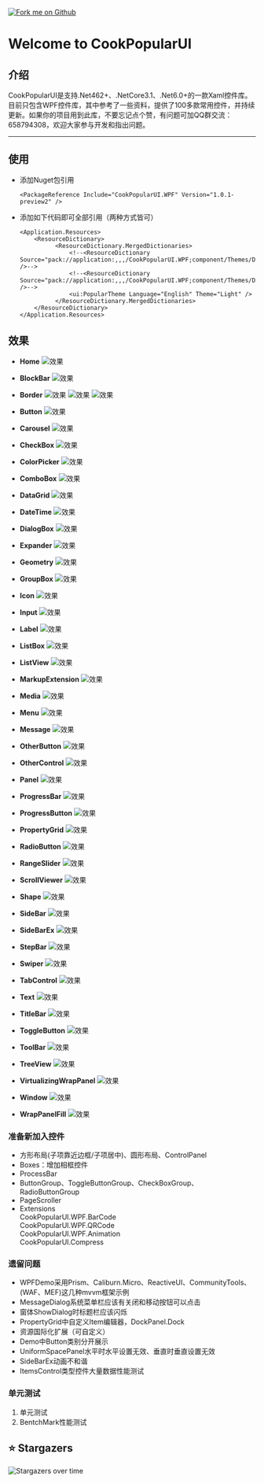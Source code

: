 [![Fork me on Github](Demos/CookPopularUI.WPFDemo/Assets/CookCSharp.png)](https://github.com/CookCSharp/CookPopularUI)

# Welcome to CookPopularUI

## **介绍**

CookPopularUI是支持.Net462+、.NetCore3.1、.Net6.0+的一款Xaml控件库。目前只包含WPF控件库，其中参考了一些资料，提供了100多款常用控件，并持续更新。如果你的项目用到此库，不要忘记点个赞，有问题可加QQ群交流：658794308，欢迎大家参与开发和指出问题。
***

## **使用**

- 添加Nuget包引用
  ```
  <PackageReference Include="CookPopularUI.WPF" Version="1.0.1-preview2" />
  ```

- 添加如下代码即可全部引用（两种方式皆可）
  ```
  <Application.Resources>
      <ResourceDictionary>
            <ResourceDictionary.MergedDictionaries>
                <!--<ResourceDictionary Source="pack://application:,,,/CookPopularUI.WPF;component/Themes/DefaultPopularColor.xaml" />-->
                <!--<ResourceDictionary Source="pack://application:,,,/CookPopularUI.WPF;component/Themes/DefaultPopularControl.xaml" />-->
                <ui:PopularTheme Language="English" Theme="Light" />
            </ResourceDictionary.MergedDictionaries>
      </ResourceDictionary>
  </Application.Resources>
  ```

## **效果**

- **Home**
    ![效果](Resources/Effect/Home.png)

- **BlockBar**
    ![效果](Resources/Effect/BlockBar.png)

- **Border**
    ![效果](Resources/Effect/Border.png)
    ![效果](Resources/Effect/BorderEx1.png)
    ![效果](Resources/Effect/BorderEx2.png)

- **Button**
    ![效果](Resources/Effect/Button.png)

- **Carousel**
    ![效果](Resources/Effect/Carousel.gif)

- **CheckBox**
    ![效果](Resources/Effect/CheckBox.png)

- **ColorPicker**
    ![效果](Resources/Effect/ColorPicker.gif)

- **ComboBox**
    ![效果](Resources/Effect/ComboBox.gif)

- **DataGrid**
    ![效果](Resources/Effect/DataGrid.png)

- **DateTime**
    ![效果](Resources/Effect/DateTime.gif)

- **DialogBox**
    ![效果](Resources/Effect/DialogBox.gif)

- **Expander**
    ![效果](Resources/Effect/Expander.png)

- **Geometry**
    ![效果](Resources/Effect/Geometry.png)

- **GroupBox**
    ![效果](Resources/Effect/GroupBox.png)

- **Icon**
    ![效果](Resources/Effect/Icon.gif)

- **Input**
    ![效果](Resources/Effect/Input.png)

- **Label**
    ![效果](Resources/Effect/Label.png)

- **ListBox**
    ![效果](Resources/Effect/ListBox.png)

- **ListView**
    ![效果](Resources/Effect/ListView.png)

- **MarkupExtension**
    ![效果](Resources/Effect/MarkupExtension.png)

- **Media**
    ![效果](Resources/Effect/Media.png)

- **Menu**
    ![效果](Resources/Effect/Menu.gif)

- **Message**
    ![效果](Resources/Effect/Message.gif)

- **OtherButton**
    ![效果](Resources/Effect/OtherButton.png)

- **OtherControl**
    ![效果](Resources/Effect/OtherControl.png)

- **Panel**
    ![效果](Resources/Effect/Panel.png)

- **ProgressBar**
    ![效果](Resources/Effect/ProgressBar.gif)

- **ProgressButton**
    ![效果](Resources/Effect/ProgressButton.gif)

- **PropertyGrid**
    ![效果](Resources/Effect/PropertyGrid.png)

- **RadioButton**
    ![效果](Resources/Effect/RadioButton.png)

- **RangeSlider**
    ![效果](Resources/Effect/RangeSlider.gif)

- **ScrollViewer**
    ![效果](Resources/Effect/ScrollViewer.png)

- **Shape**
    ![效果](Resources/Effect/Shape.png)

- **SideBar**
    ![效果](Resources/Effect/SideBar.gif)

- **SideBarEx**
    ![效果](Resources/Effect/SideBarEx.gif)

- **StepBar**
    ![效果](Resources/Effect/StepBar.gif)

- **Swiper**
    ![效果](Resources/Effect/Swiper.gif)

- **TabControl**
    ![效果](Resources/Effect/TabControl.gif)

- **Text**
    ![效果](Resources/Effect/Text.png)

- **TitleBar**
    ![效果](Resources/Effect/TitleBar.png)

- **ToggleButton**
    ![效果](Resources/Effect/ToggleButton.png)

- **ToolBar**
    ![效果](Resources/Effect/ToolBar.png)

- **TreeView**
    ![效果](Resources/Effect/TreeView.png)

- **VirtualizingWrapPanel**
    ![效果](Resources/Effect/VirtualizingWrapPanel.gif)

- **Window**
    ![效果](Resources/Effect/Window.gif)

- **WrapPanelFill**
    ![效果](Resources/Effect/WrapPanelFill.png)

### 准备新加入控件

- 方形布局(子项靠近边框/子项居中)、圆形布局、ControlPanel
- Boxes：增加相框控件
- ProcessBar
- ButtonGroup、ToggleButtonGroup、CheckBoxGroup、RadioButtonGroup
- PageScroller
- Extensions <br />
  CookPopularUI.WPF.BarCode <br />
  CookPopularUI.WPF.QRCode <br />
  CookPopularUI.WPF.Animation <br />
  CookPopularUI.Compress <br />

### 遗留问题

- WPFDemo采用Prism、Caliburn.Micro、ReactiveUI、CommunityTools、(WAF、MEF)这几种mvvm框架示例
- MessageDialog系统菜单栏应该有关闭和移动按钮可以点击
- 窗体ShowDialog时标题栏应该闪烁
- PropertyGrid中自定义Item编辑器，DockPanel.Dock
- 资源国际化扩展（可自定义）
- Demo中Button类别分开展示
- UniformSpacePanel水平时水平设置无效、垂直时垂直设置无效
- SideBarEx动画不和谐
- ItemsControl类型控件大量数据性能测试

### 单元测试

1. 单元测试
2. BentchMark性能测试

## ⭐️ Stargazers

<img src="https://starchart.cc/CookCSharp/CookPopularUI.svg" alt="Stargazers over time" style="max-width: 100%">

<!-- ## 🏆 Forkers

<img src="https://forkchart.cc/CookCSharp/CookPopularUI.svg" alt="Fork over time" style="max-width: 100%"> -->